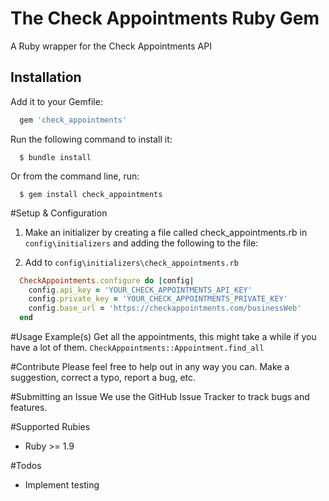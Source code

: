 # The Check Appointments Ruby Gem
A Ruby wrapper for the Check Appointments API

## <a name="installation">Installation</a>
Add it to your Gemfile:
```ruby
  gem 'check_appointments'
```
Run the following command to install it:
```console
  $ bundle install
```
Or from the command line, run:
```console
  $ gem install check_appointments
```

#Setup & Configuration
1. Make an initializer by creating a file called check_appointments.rb in `config\initializers` and adding the following to the file:

2. Add to `config\initializers\check_appointments.rb`
```ruby
  CheckAppointments.configure do |config|
    config.api_key = 'YOUR_CHECK_APPOINTMENTS_API_KEY'
    config.private_key = 'YOUR_CHECK_APPOINTMENTS_PRIVATE_KEY'
    config.base_url = 'https://checkappointments.com/businessWeb'
  end
```
#Usage Example(s)
Get all the appointments, this might take a while if you have a lot of them. `CheckAppointments::Appointment.find_all`

#Contribute
Please feel free to help out in any way you can.  Make a suggestion, correct a typo, report a bug, etc.

#Submitting an Issue
We use the GitHub Issue Tracker to track bugs and features.

#Supported Rubies
* Ruby >= 1.9

#Todos
* Implement testing
